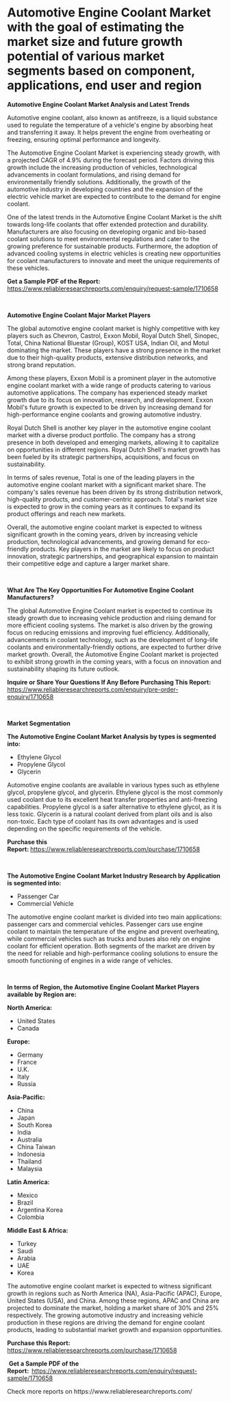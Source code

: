 <p><h1>Automotive Engine Coolant Market with the goal of estimating the market size and future growth potential of various market segments based on component, applications, end user and region</h1></p><p><strong>Automotive Engine Coolant Market Analysis and Latest Trends</strong></p>
<p><p>Automotive engine coolant, also known as antifreeze, is a liquid substance used to regulate the temperature of a vehicle's engine by absorbing heat and transferring it away. It helps prevent the engine from overheating or freezing, ensuring optimal performance and longevity.</p><p>The Automotive Engine Coolant Market is experiencing steady growth, with a projected CAGR of 4.9% during the forecast period. Factors driving this growth include the increasing production of vehicles, technological advancements in coolant formulations, and rising demand for environmentally friendly solutions. Additionally, the growth of the automotive industry in developing countries and the expansion of the electric vehicle market are expected to contribute to the demand for engine coolant.</p><p>One of the latest trends in the Automotive Engine Coolant Market is the shift towards long-life coolants that offer extended protection and durability. Manufacturers are also focusing on developing organic and bio-based coolant solutions to meet environmental regulations and cater to the growing preference for sustainable products. Furthermore, the adoption of advanced cooling systems in electric vehicles is creating new opportunities for coolant manufacturers to innovate and meet the unique requirements of these vehicles.</p></p>
<p><strong>Get a Sample PDF of the Report:&nbsp;</strong> <a href="https://www.reliableresearchreports.com/enquiry/request-sample/1710658">https://www.reliableresearchreports.com/enquiry/request-sample/1710658</a></p>
<p>&nbsp;</p>
<p><strong>Automotive Engine Coolant Major Market Players</strong></p>
<p><p>The global automotive engine coolant market is highly competitive with key players such as Chevron, Castrol, Exxon Mobil, Royal Dutch Shell, Sinopec, Total, China National Bluestar (Group), KOST USA, Indian Oil, and Motul dominating the market. These players have a strong presence in the market due to their high-quality products, extensive distribution networks, and strong brand reputation.</p><p>Among these players, Exxon Mobil is a prominent player in the automotive engine coolant market with a wide range of products catering to various automotive applications. The company has experienced steady market growth due to its focus on innovation, research, and development. Exxon Mobil's future growth is expected to be driven by increasing demand for high-performance engine coolants and growing automotive industry.</p><p>Royal Dutch Shell is another key player in the automotive engine coolant market with a diverse product portfolio. The company has a strong presence in both developed and emerging markets, allowing it to capitalize on opportunities in different regions. Royal Dutch Shell's market growth has been fueled by its strategic partnerships, acquisitions, and focus on sustainability.</p><p>In terms of sales revenue, Total is one of the leading players in the automotive engine coolant market with a significant market share. The company's sales revenue has been driven by its strong distribution network, high-quality products, and customer-centric approach. Total's market size is expected to grow in the coming years as it continues to expand its product offerings and reach new markets.</p><p>Overall, the automotive engine coolant market is expected to witness significant growth in the coming years, driven by increasing vehicle production, technological advancements, and growing demand for eco-friendly products. Key players in the market are likely to focus on product innovation, strategic partnerships, and geographical expansion to maintain their competitive edge and capture a larger market share.</p></p>
<p>&nbsp;</p>
<p><strong>What Are The Key Opportunities For Automotive Engine Coolant Manufacturers?</strong></p>
<p><p>The global Automotive Engine Coolant market is expected to continue its steady growth due to increasing vehicle production and rising demand for more efficient cooling systems. The market is also driven by the growing focus on reducing emissions and improving fuel efficiency. Additionally, advancements in coolant technology, such as the development of long-life coolants and environmentally-friendly options, are expected to further drive market growth. Overall, the Automotive Engine Coolant market is projected to exhibit strong growth in the coming years, with a focus on innovation and sustainability shaping its future outlook.</p></p>
<p><strong>Inquire or Share Your Questions If Any Before Purchasing This Report:</strong> <a href="https://www.reliableresearchreports.com/enquiry/pre-order-enquiry/1710658">https://www.reliableresearchreports.com/enquiry/pre-order-enquiry/1710658</a></p>
<p>&nbsp;</p>
<p><strong>Market Segmentation</strong></p>
<p><strong>The Automotive Engine Coolant Market Analysis by types is segmented into:</strong></p>
<p><ul><li>Ethylene Glycol</li><li>Propylene Glycol</li><li>Glycerin</li></ul></p>
<p><p>Automotive engine coolants are available in various types such as ethylene glycol, propylene glycol, and glycerin. Ethylene glycol is the most commonly used coolant due to its excellent heat transfer properties and anti-freezing capabilities. Propylene glycol is a safer alternative to ethylene glycol, as it is less toxic. Glycerin is a natural coolant derived from plant oils and is also non-toxic. Each type of coolant has its own advantages and is used depending on the specific requirements of the vehicle.</p></p>
<p><strong>Purchase this Report:&nbsp;</strong><a href="https://www.reliableresearchreports.com/purchase/1710658">https://www.reliableresearchreports.com/purchase/1710658</a></p>
<p>&nbsp;</p>
<p><strong>The Automotive Engine Coolant Market Industry Research by Application is segmented into:</strong></p>
<p><ul><li>Passenger Car</li><li>Commercial Vehicle</li></ul></p>
<p><p>The automotive engine coolant market is divided into two main applications: passenger cars and commercial vehicles. Passenger cars use engine coolant to maintain the temperature of the engine and prevent overheating, while commercial vehicles such as trucks and buses also rely on engine coolant for efficient operation. Both segments of the market are driven by the need for reliable and high-performance cooling solutions to ensure the smooth functioning of engines in a wide range of vehicles.</p></p>
<p>&nbsp;</p>
<p><strong>In terms of Region, the Automotive Engine Coolant Market Players available by Region are:</strong></p>
<p>
    <p> <strong> North America: </strong>
        <ul>
            <li>United States</li>
            <li>Canada</li>
        </ul>
        </p> 
    <p> <strong> Europe: </strong>
        <ul>
            <li>Germany</li>
            <li>France</li>
            <li>U.K.</li>
            <li>Italy</li>
            <li>Russia</li>
        </ul>
        </p> 
    <p> <strong> Asia-Pacific: </strong>
        <ul>
            <li>China</li>
            <li>Japan</li>
            <li>South Korea</li>
            <li>India</li>
            <li>Australia</li>
            <li>China Taiwan</li>
            <li>Indonesia</li>
            <li>Thailand</li>
            <li>Malaysia</li>
        </ul>
        </p> 
    <p> <strong> Latin America: </strong>
        <ul>
            <li>Mexico</li>
            <li>Brazil</li>
            <li>Argentina Korea</li>
            <li>Colombia</li>
        </ul>
        </p> 
    <p> <strong> Middle East & Africa: </strong>
        <ul>
            <li>Turkey</li>
            <li>Saudi</li>
            <li>Arabia</li>
            <li>UAE</li>
            <li>Korea</li>
        </ul>
    </p>
    </p>
<p><p>The automotive engine coolant market is expected to witness significant growth in regions such as North America (NA), Asia-Pacific (APAC), Europe, United States (USA), and China. Among these regions, APAC and China are projected to dominate the market, holding a market share of 30% and 25% respectively. The growing automotive industry and increasing vehicle production in these regions are driving the demand for engine coolant products, leading to substantial market growth and expansion opportunities.</p></p>
<p><strong>Purchase this Report: </strong><a href="https://www.reliableresearchreports.com/purchase/1710658">https://www.reliableresearchreports.com/purchase/1710658</a></p>
<p>&nbsp;<strong>Get a Sample PDF of the Report:&nbsp;&nbsp;</strong><a href="https://www.reliableresearchreports.com/enquiry/request-sample/1710658">https://www.reliableresearchreports.com/enquiry/request-sample/1710658</a></p>
<p><strong></strong></p>
<p>Check more reports on https://www.reliableresearchreports.com/</p>